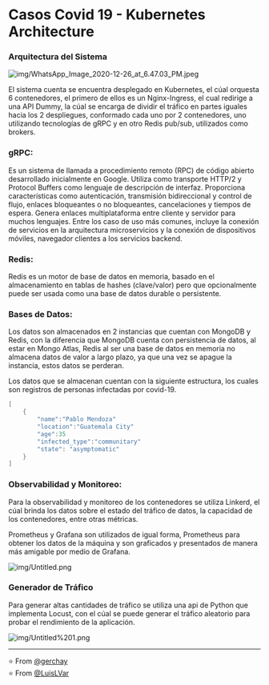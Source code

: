 # Casos Covid 19 - Kubernetes Architecture

### Arquitectura del Sistema

![img/WhatsApp_Image_2020-12-26_at_6.47.03_PM.jpeg](img/WhatsApp_Image_2020-12-26_at_6.47.03_PM.jpeg)

El sistema cuenta se encuentra desplegado en Kubernetes, el cúal orquesta 6 contenedores, el primero de ellos es un Nginx-Ingress, el cual redirige a una API Dummy, la cúal se encarga de dividir el tráfico en partes iguales hacia los 2 despliegues, conformado cada uno por 2 contenedores, uno utilizando tecnologías de gRPC y en otro Redis pub/sub, utilizados como brokers.

### gRPC:

Es un sistema de llamada a procedimiento remoto (RPC) de código abierto desarrollado inicialmente en Google. Utiliza como transporte HTTP/2 y Protocol Buffers como lenguaje de descripción de interfaz. Proporciona características como autenticación, transmisión bidireccional y control de flujo, enlaces bloqueantes o no bloqueantes, cancelaciones y tiempos de espera. Genera enlaces multiplataforma entre cliente y servidor para muchos lenguajes. Entre los caso de uso más comunes, incluye la conexión de servicios en la arquitectura microservicios y la conexión de dispositivos móviles, navegador clientes a los servicios backend.

### Redis:

Redis es un motor de base de datos en memoria, basado en el almacenamiento en tablas de hashes (clave/valor) pero que opcionalmente puede ser usada como una base de datos durable o persistente.

### Bases de Datos:

Los datos son almacenados en 2 instancias que cuentan con MongoDB y Redis, con la diferencia que MongoDB cuenta con persistencia de datos, al estar en Mongo Atlas, Redis al ser una base de datos en memoria no almacena datos de valor a largo plazo, ya que una vez se apague la instancia, estos datos se perderan.

Los datos que se almacenan cuentan con la siguiente estructura, los cuales son registros de personas infectadas por covid-19.

```c
[
	{
		"name":"Pablo Mendoza"
		"location":"Guatemala City"
		"age":35
		"infected_type":"communitary"
		"state": "asymptomatic"
	}
]
```

### Observabilidad y Monitoreo:

Para la observabilidad y monitoreo de los contenedores se utiliza Linkerd, el cúal brinda los datos sobre el estado del tráfico de datos, la capacidad de los contenedores, entre otras métricas.

Prometheus y Grafana son utilizados de igual forma, Prometheus para obtener los datos de la máquina y son graficados y presentados de manera más amigable por medio de Grafana.

![img/Untitled.png](img/Untitled.png)

### Generador de Tráfico

Para generar altas cantidades de tráfico se utiliza una api de Python que implementa Locust, con el cúal se puede generar el tráfico aleatorio para probar el rendimiento de la aplicación.

![img/Untitled%201.png](img/Untitled%201.png)

---


⭐️ From [@gerchay](https://github.com/gerchay)
<br/>
⭐️ From [@LuisLVar](https://github.com/LuisLVar)